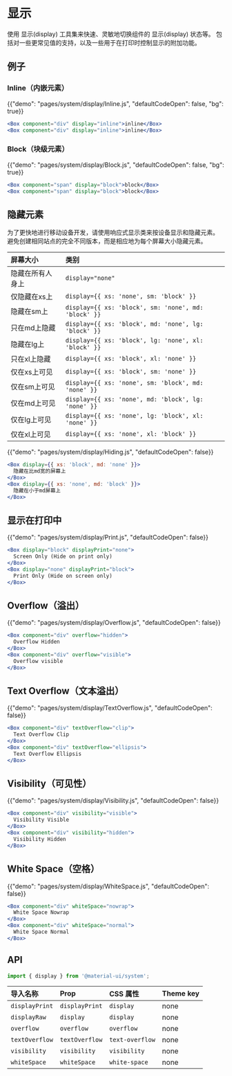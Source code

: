 # 显示

<p class="description">使用 显示(display) 工具集来快速、灵敏地切换组件的 显示(display) 状态等。 包括对一些更常见值的支持，以及一些用于在打印时控制显示的附加功能。</p>

## 例子

### Inline（内嵌元素）

{{"demo": "pages/system/display/Inline.js", "defaultCodeOpen": false, "bg": true}}

```jsx
<Box component="div" display="inline">inline</Box>
<Box component="div" display="inline">inline</Box>
```

### Block（块级元素）

{{"demo": "pages/system/display/Block.js", "defaultCodeOpen": false, "bg": true}}

```jsx
<Box component="span" display="block">block</Box>
<Box component="span" display="block">block</Box>
```

## 隐藏元素

为了更快地进行移动设备开发，请使用响应式显示类来按设备显示和隐藏元素。 避免创建相同站点的完全不同版本，而是相应地为每个屏幕大小隐藏元素。

| 屏幕大小     | 类别                                                   |
|:-------- |:---------------------------------------------------- |
| 隐藏在所有人身上 | `display="none"`                                     |
| 仅隐藏在xs上  | `display={{ xs: 'none', sm: 'block' }}`              |
| 隐藏在sm上   | `display={{ xs: 'block', sm: 'none', md: 'block' }}` |
| 只在md上隐藏  | `display={{ xs: 'block', md: 'none', lg: 'block' }}` |
| 隐藏在lg上   | `display={{ xs: 'block', lg: 'none', xl: 'block' }}` |
| 只在xl上隐藏  | `display={{ xs: 'block', xl: 'none' }}`              |
| 仅在xs上可见  | `display={{ xs: 'block', sm: 'none' }}`              |
| 仅在sm上可见  | `display={{ xs: 'none', sm: 'block', md: 'none' }}`  |
| 仅在md上可见  | `display={{ xs: 'none', md: 'block', lg: 'none' }}`  |
| 仅在lg上可见  | `display={{ xs: 'none', lg: 'block', xl: 'none' }}`  |
| 仅在xl上可见  | `display={{ xs: 'none', xl: 'block' }}`              |


{{"demo": "pages/system/display/Hiding.js", "defaultCodeOpen": false}}

```jsx
<Box display={{ xs: 'block', md: 'none' }}>
  隐藏在比md宽的屏幕上
</Box>
<Box display={{ xs: 'none', md: 'block' }}>
  隐藏在小于md屏幕上
</Box>
```

## 显示在打印中

{{"demo": "pages/system/display/Print.js", "defaultCodeOpen": false}}

```jsx
<Box display="block" displayPrint="none">
  Screen Only (Hide on print only)
</Box>
<Box display="none" displayPrint="block">
  Print Only (Hide on screen only)
</Box>
```

## Overflow（溢出）

{{"demo": "pages/system/display/Overflow.js", "defaultCodeOpen": false}}

```jsx
<Box component="div" overflow="hidden">
  Overflow Hidden
</Box>
<Box component="div" overflow="visible">
  Overflow visible
</Box>
```

## Text Overflow（文本溢出）

{{"demo": "pages/system/display/TextOverflow.js", "defaultCodeOpen": false}}

```jsx
<Box component="div" textOverflow="clip">
  Text Overflow Clip
</Box>
<Box component="div" textOverflow="ellipsis">
  Text Overflow Ellipsis
</Box>
```

## Visibility（可见性）

{{"demo": "pages/system/display/Visibility.js", "defaultCodeOpen": false}}

```jsx
<Box component="div" visibility="visible">
  Visibility Visible
</Box>
<Box component="div" visibility="hidden">
  Visibility Hidden
</Box>
```

## White Space（空格）

{{"demo": "pages/system/display/WhiteSpace.js", "defaultCodeOpen": false}}

```jsx
<Box component="div" whiteSpace="nowrap">
  White Space Nowrap
</Box>
<Box component="div" whiteSpace="normal">
  White Space Normal
</Box>
```

## API

```js
import { display } from '@material-ui/system';
```

| 导入名称           | Prop           | CSS 属性          | Theme key |
|:-------------- |:-------------- |:--------------- |:--------- |
| `displayPrint` | `displayPrint` | `display`       | none      |
| `displayRaw`   | `display`      | `display`       | none      |
| `overflow`     | `overflow`     | `overflow`      | none      |
| `textOverflow` | `textOverflow` | `text-overflow` | none      |
| `visibility`   | `visibility`   | `visibility`    | none      |
| `whiteSpace`   | `whiteSpace`   | `white-space`   | none      |